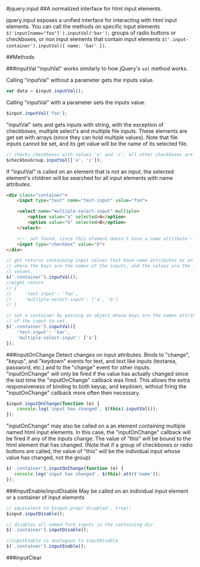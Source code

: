 #jquery.input
##A normalized interface for html input elements.

jquery.input exposes a unified interface for interacting with html input elements.
You can call the methods on specific input elements `$('input[name="foo"]').inputVal('bar');`
groups of radio buttons or checkboxes, or non input elements that contain
input elements `$('.input-container').inputVal({ name: 'bar' })`.

##Methods

###inputVal
"inputVal" works similarly to how jQuery's ```val``` method works.

Calling "inputVal" without a parameter gets the inputs value.
```javascript
var data = $input.inputVal();
```

Calling "inputVal" with a parameter sets the inputs value.
```javascript
$input.inputVal('foo');
````

"inputVal" sets and gets inputs with string, with the exception of checkboxes,
multiple select's and multiple file inputs.  These elements are get set with arrays
(since they can hold multiple values).  Note that file inputs cannot be set, and its
get value will be the name of its selected file.
```javascript
// checks checkboxes with values 'a' and 'c', all other checkboxes are unchecked.
$checkboxGroup.inputVal(['a', 'c']);
```

If "inputVal" is called on an element that is not an input, the selected element's
children will be searched for all input elements with name attributes.

```html
<div class="container">
    <input type="text" name="text-input" value="foo">

    <select name="multiple-select-input" multiple>
        <option value="a" selected>A</option>
        <option value="b" selected>B</option>
    </select>

    <!-- not found, since this element doesn't have a name attribute -->
    <input type="checkbox" value="b">
</div>
```
```javascript
// get returns containing input values that have name attributes as an object
// where the keys are the names of the inputs, and the values are the inputs
// values.
$('.container').inputVal();
//might return
// {
//     'text-input': 'foo',
//     'multiple-select-input': ['a', 'b']
// }

// set a container by passing an object whose keys are the names attributes
// of the input to set.
$('.container').inputVal({
    'text-input': 'bar',
    'multiple-select-input': ['a']
});
```

###inputOnChange
Detect changes on input attributes.  Binds to "change", "keyup", and "keydown" events
for text, and text like inputs (textarea, password, etc.) and to the "change" event
for other inputs.  "inputOnChange" will only be fired if the value has actually changed
since the last time the "inputOnChange" callback was fired.  This allows the extra
responsiveness of binding to both keyup, and keydown, without firing the "inputOnChange"
callback more often then necessary.

```javascript
$input.inputOnChange(function (e) {
    console.log('input has changed', $(this).inputVal());
});
```

"inputOnChange" may also be called on a an element containing multiple named html
input elements.  In this case, the "inputOnChange" callback will be fired if any
of the inputs change.  The value of "this" will be bound to the html element that
has changed.  (Note that if a group of checkboxes or radio buttons are called,
the value of "this" will be the individual input whose value has changed, not the
group)

```javascript
$('.container').inputOnChange(function (e) {
   console.log('input has changed', $(this).attr('name'));
});
```

###inputEnable/inputDisable
May be called on an individual input element or a container of input elements
```javascript
// equivalent to $input.prop('disabled', true);
$input.inputDisable();

// disables all named form inputs in the containing div
$('.container').inputDisable();

//inputEnable is analogous to inputDisable
$('.container').inputEnable();
```

###inputClear


